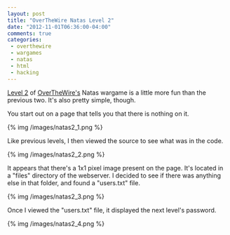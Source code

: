 ```yaml
---
layout: post
title: "OverTheWire Natas Level 2"
date: "2012-11-01T06:36:00-04:00"
comments: true
categories:
 - overthewire
 - wargames
 - natas
 - html
 - hacking
---
```


[Level 2](http://www.overthewire.org/wargames/natas/natas2.shtml) of [OverTheWire's](http://www.overthewire.org) Natas wargame is a little more fun than the previous two. It's also pretty simple, though.

<!-- more -->

You start out on a page that tells you that there is nothing on it.

{% img /images/natas2_1.png %}

Like previous levels, I then viewed the source to see what was in the code.

{% img /images/natas2_2.png %}

It appears that there's a 1x1 pixel image present on the page. It's located in a "files" directory of the webserver. I decided to see if there was anything else in that folder, and found a "users.txt" file.

{% img /images/natas2_3.png %}

Once I viewed the "users.txt" file, it displayed the next level's password.

{% img /images/natas2_4.png %}

